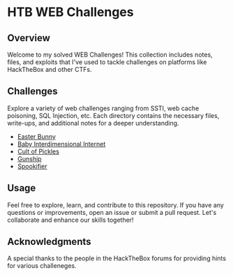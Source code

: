# HTB WEB Challenges 

## Overview

Welcome to my solved WEB Challenges! This collection includes notes, files, and exploits that I've used to tackle challenges on platforms like HackTheBox and other CTFs.

## Challenges

Explore a variety of web challenges ranging from SSTI, web cache poisoning, SQL Injection, etc. Each directory contains the necessary files, write-ups, and additional notes for a deeper understanding.

- [Easter Bunny](/Easter_Bunny)
- [Baby Interdimensional Internet](/BII_exploit.py)
- [Cult of Pickles](Cult_of_Pickles)
- [Gunship](/gunship_exploit.py)
- [Spookifier](/spookifier_exploit.req)


## Usage

Feel free to explore, learn, and contribute to this repository. If you have any questions or improvements, open an issue or submit a pull request. Let's collaborate and enhance our skills together!

## Acknowledgments

A special thanks to the people in the HackTheBox forums for providing hints for various challeneges. 
